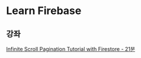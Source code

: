 # Learn Firebase

## 강좌

[Infinite Scroll Pagination Tutorial with Firestore - 21분](https://www.youtube.com/watch?v=vYBc7Le5G6s&list=PL4cUxeGkcC9hwqVAJA6HhF8ecVTvANYQ3&index=1)
